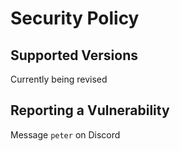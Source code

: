 # Security Policy

## Supported Versions

Currently being revised

## Reporting a Vulnerability

Message `peter` on Discord
